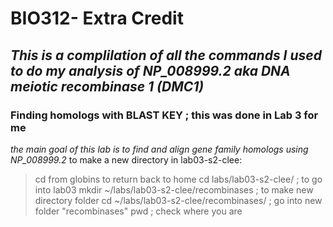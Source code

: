 # BIO312- Extra Credit

## _This is a complilation of all the commands I used to do my analysis of NP_008999.2 aka DNA meiotic recombinase 1 (DMC1)_

### Finding homologs with BLAST KEY ; this was done in Lab 3 for me
_the main goal of this lab is to find and align gene family homologs using NP_008999.2_ 
to make a new directory in lab03-s2-clee: 
> cd from globins to return back to home
> cd labs/lab03-s2-clee/ ; to go into lab03
> mkdir ~/labs/lab03-s2-clee/recombinases ; to make new directory folder
> cd ~/labs/lab03-s2-clee/recombinases/ ; go into new folder "recombinases"
> pwd ; check where you are
	
